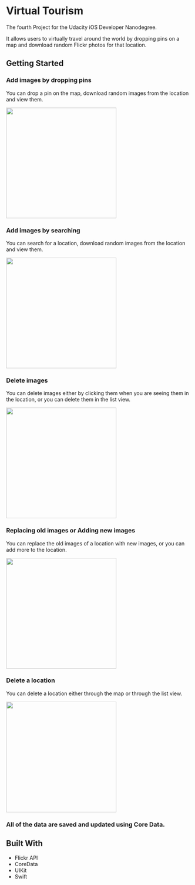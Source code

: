 # Virtual Tourism

The fourth Project for the Udacity iOS Developer Nanodegree.

It allows users to virtually travel around the world by dropping pins on a map and download random Flickr photos for that location.

## Getting Started

### Add images by dropping pins

You can drop a pin on the map, download random images from the location and view them.

<img src="https://github.com/leanhduy1998/Virtual-Tourist/blob/master/virtual%20tourist%201.mov.gif" width="300">

### Add images by searching

You can search for a location, download random images from the location and view them.

<img src="https://github.com/leanhduy1998/Virtual-Tourist/blob/master/virtual%20tourist%202.mov.gif" width="300">

### Delete images

You can delete images either by clicking them when you are seeing them in the location, or you can delete them in the list view.

<img src="https://github.com/leanhduy1998/Virtual-Tourist/blob/master/virtual%20tourist%203.mov.gif" width="300">

### Replacing old images or Adding new images

You can replace the old images of a location with new images, or you can add more to the location.

<img src="https://github.com/leanhduy1998/Virtual-Tourist/blob/master/virtual%20tourist%204.2.mov.gif" width="300">

### Delete a location

You can delete a location either through the map or through the list view.

<img src="https://github.com/leanhduy1998/Virtual-Tourist/blob/master/virtual%20tourist%205.mov.gif" width="300">

### All of the data are saved and updated using Core Data.

## Built With

* Flickr API
* CoreData
* UIKit
* Swift
